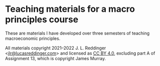 # Teaching materials for a macro principles course

These are materials I have developed over three semesters of teaching macroeconomic principles.

All materials copyright 2021&ndash;2022 J. L. Reddinger &lt;jlr@lucasreddinger.com&gt; and licensed as [CC BY 4.0](https://creativecommons.org/licenses/by/4.0/), excluding part A of Assignment 13, which is copyright James Murray.

